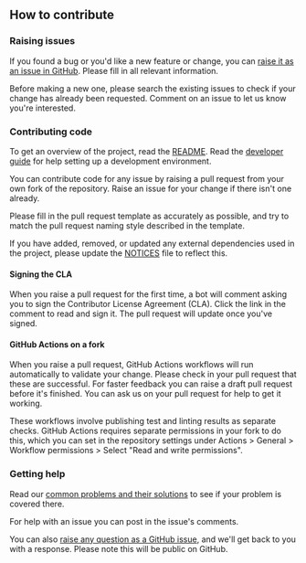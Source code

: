 ## How to contribute

### Raising issues

If you found a bug or you'd like a new feature or change, you
can [raise it as an issue in GitHub](https://github.com/gchq/sleeper/issues/new). Please fill in all relevant
information.

Before making a new one, please search the existing issues to check if your change has already been requested.
Comment on an issue to let us know you're interested.

### Contributing code

To get an overview of the project, read the [README](README.md). Read the [developer guide](docs/11-dev-guide.md) for
help setting up a development environment.

You can contribute code for any issue by raising a pull request from your own fork of the repository. Raise an issue
for your change if there isn't one already.

Please fill in the pull request template as accurately as possible, and try to match the pull request naming style
described in the template.

If you have added, removed, or updated any external dependencies used in the project, please update the
[NOTICES](NOTICES) file to reflect this.

#### Signing the CLA

When you raise a pull request for the first time, a bot will comment asking you to sign the Contributor License
Agreement (CLA). Click the link in the comment to read and sign it. The pull request will update once you've signed.

#### GitHub Actions on a fork

When you raise a pull request, GitHub Actions workflows will run automatically to validate your change. Please check in
your pull request that these are successful. For faster feedback you can raise a draft pull request before it's
finished. You can ask us on your pull request for help to get it working.

These workflows involve publishing test and linting results as separate checks. GitHub Actions requires separate
permissions in your fork to do this, which you can set in the repository settings under
Actions > General > Workflow permissions > Select "Read and write permissions".

### Getting help

Read our [common problems and their solutions](docs/common-problems-and-their-solutions.md) to see if your problem
is covered there.

For help with an issue you can post in the issue's comments.

You can also [raise any question as a GitHub issue](https://github.com/gchq/sleeper/issues/new), and we'll get back to
you with a response. Please note this will be public on GitHub.
